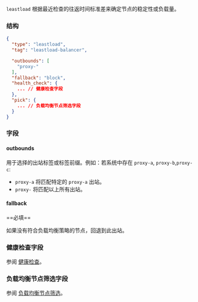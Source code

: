 `leastload` 根据最近检查的往返时间标准差来确定节点的稳定性或负载量。

### 结构

```json
{
  "type": "leastload",
  "tag": "leastload-balancer",

  "outbounds": [
    "proxy-"
  ],
  "fallback": "block",
  "health_check": {
    ... // 健康检查字段
  },
  "pick": {
    ... // 负载均衡节点筛选字段
  }
}
```

### 字段

#### outbounds

用于选择的出站标签或标签前缀。例如：若系统中存在 `proxy-a`, `proxy-b`,`proxy-c`:

- `proxy-a` 将匹配特定的 `proxy-a` 出站。
- `proxy-` 将匹配以上所有出站。

#### fallback

==必填==

如果没有符合负载均衡策略的节点，回退到此出站。

### 健康检查字段

参阅 [健康检查](/zh/configuration/shared/health_check/)。

### 负载均衡节点筛选字段

参阅 [负载均衡节点筛选](/zh/configuration/shared/node_pick/)。